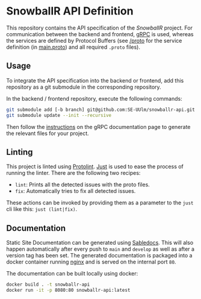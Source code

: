 # SnowballR API Definition

This repository contains the API specification of the *SnowballR* project.
For communication between the backend and frontend, [gRPC](https://grpc.io) is
used, whereas the services are defined by Protocol Buffers
(see [/proto](./proto/) for the service definition
(in [main.proto](./proto/main.proto)) and all required `.proto` files).

## Usage

To integrate the API specification into the backend or frontend, add
this repository as a git submodule in the corresponding repository.

In the backend / frontend repository, execute the following commands:

```bash
git submodule add [-b branch] git@github.com:SE-UUlm/snowballr-api.git <name>
git submodule update --init --recursive
```

Then follow the [instructions](https://grpc.io/docs/languages/) on the gRPC
documentation page to generate the relevant files for your project.

## Linting

This project is linted using
[Protolint](https://github.com/yoheimuta/protolint).
[Just](https://github.com/casey/just) is used to ease the process of running
the linter. There are the following two recipes:

- `lint`: Prints all the detected issues with the proto files.
- `fix`: Automatically tries to fix all detected issues.

These actions can be invoked by providing them as a parameter to the `just`
cli like this: `just (lint|fix)`.

## Documentation

Static Site Documentation can be generated using
[Sabledocs](https://github.com/markvincze/sabledocs). This will also happen
automatically after every push to `main` and `develop` as well as after a
version tag has been set. The generated documentation is packaged into a
docker container running [nginx](https://nginx.org/) and is served on the
internal port `80`.

The documentation can be built locally using docker:
```bash
docker build . -t snowballr-api
docker run -it -p 8080:80 snowballr-api:latest
```
